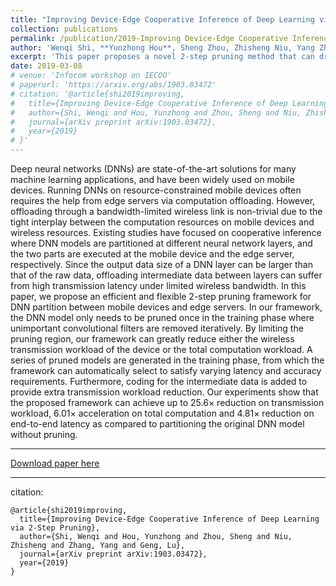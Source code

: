 ```yaml
---
title: "Improving Device-Edge Cooperative Inference of Deep Learning via 2-Step Pruning"
collection: publications
permalink: /publication/2019-Improving Device-Edge Cooperative Inference of Deep Learning via 2-Step Pruning
author: 'Wenqi Shi, **Yunzhong Hou**, Sheng Zhou, Zhisheng Niu, Yang Zhang, and Lu Geng'
excerpt: 'This paper proposes a novel 2-step pruning method that can drastically decrease the bandwitdh requirement for transimitting feature map from given layer. In such cases, the network can be partially deployed on mobile devices without increasing bandwidth requirement.'
date: 2019-03-08
# venue: 'Infocom workshop on IECOO'
# paperurl: 'https://arxiv.org/abs/1903.03472'
# citation: '@article{shi2019improving,
#   title={Improving Device-Edge Cooperative Inference of Deep Learning via 2-Step Pruning},
#   author={Shi, Wenqi and Hou, Yunzhong and Zhou, Sheng and Niu, Zhisheng and Zhang, Yang and Geng, Lu},
#   journal={arXiv preprint arXiv:1903.03472},
#   year={2019}
# }'
---
```

Deep neural networks (DNNs) are state-of-the-art solutions for many machine learning applications, and have been widely used on mobile devices. Running DNNs on resource-constrained mobile devices often requires the help from edge servers via computation offloading. However, offloading through a bandwidth-limited wireless link is non-trivial due to the tight interplay between the computation resources on mobile devices and wireless resources. Existing studies have focused on cooperative inference where DNN models are partitioned at different neural network layers, and the two parts are executed at the mobile device and the edge server, respectively. Since the output data size of a DNN layer can be larger than that of the raw data, offloading intermediate data between layers can suffer from high transmission latency under limited wireless bandwidth. In this paper, we propose an efficient and flexible 2-step pruning framework for DNN partition between mobile devices and edge servers. In our framework, the DNN model only needs to be pruned once in the training phase where unimportant convolutional filters are removed iteratively. By limiting the pruning region, our framework can greatly reduce either the wireless transmission workload of the device or the total computation workload. A series of pruned models are generated in the training phase, from which the framework can automatically select to satisfy varying latency and accuracy requirements. Furthermore, coding for the intermediate data is added to provide extra transmission workload reduction. Our experiments show that the proposed framework can achieve up to 25.6$\times$ reduction on transmission workload, 6.01$\times$ acceleration on total computation and 4.81$\times$ reduction on end-to-end latency as compared to partitioning the original DNN model without pruning.

---
[Download paper here](https://arxiv.org/abs/1903.03472)

---
citation:
```
@article{shi2019improving,
  title={Improving Device-Edge Cooperative Inference of Deep Learning via 2-Step Pruning},
  author={Shi, Wenqi and Hou, Yunzhong and Zhou, Sheng and Niu, Zhisheng and Zhang, Yang and Geng, Lu},
  journal={arXiv preprint arXiv:1903.03472},
  year={2019}
}
```